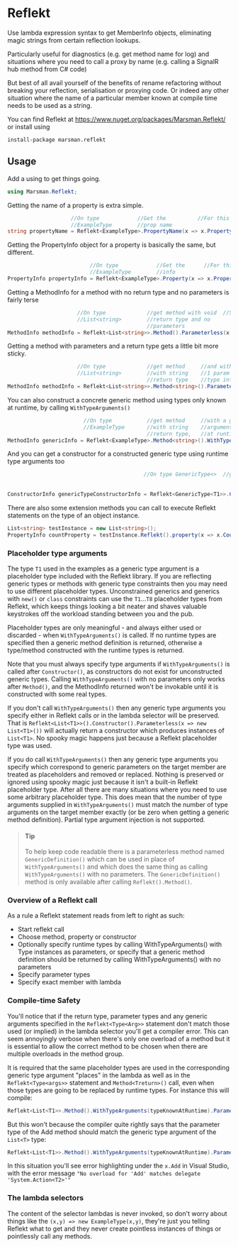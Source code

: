 # Reflekt

Use lambda expression syntax to get MemberInfo objects, eliminating magic strings from certain reflection lookups. 

Particularly useful for diagnostics (e.g. get method name for log) and situations where you need to call a proxy by name (e.g. calling a SignalR hub method from C# code)

But best of all avail yourself of the benefits of rename refactoring without breaking your reflection, serialisation or proxying code. Or indeed any other situation where the name of a particular member known at compile time needs to be used as a string.

You can find Reflekt at https://www.nuget.org/packages/Marsman.Reflekt/ or install using

```
install-package marsman.reflekt
```

## Usage

Add a using to get things going.

```csharp
using Marsman.Reflekt;
```

Getting the name of a property is extra simple.

```csharp
                    //On type            //Get the          //For this property
                    //ExampleType        //prop name   
string propertyName = Reflekt<ExampleType>.PropertyName(x => x.Property1);
```

Getting the PropertyInfo object for a property is basically the same, but different.

```csharp
                          //On type            //Get the      //For this property
                          //ExampleType        //info   
PropertyInfo propertyInfo = Reflekt<ExampleType>.Property(x => x.Property2);
```

Getting a MethodInfo for a method with no return type and no parameters is fairly terse

```csharp
                      //On type             //get method with void  //Select the member
                      //List<string>        //return type and no
                                            //parameters
MethodInfo methodInfo = Reflekt<List<string>>.Method().Parameterless(x => x.Clear);
```

Getting a method with parameters and a return type gets a little bit more sticky. 

```csharp
                      //On type             //get method     //and with       //Select the member
                      //List<string>        //with string    //1 param of
                                            //return type    //type int
MethodInfo methodInfo = Reflekt<List<string>>.Method<string>().Parameters<int>(x => x.ElementAt);
```

You can also construct a concrete generic method using types only known at runtime, by calling ```WithTypeArguments()```

```csharp
                        //On type           //get method     //with a generic type                 //and with         //Select the member
                        //ExampleType       //with string    //argument known only                 //no parameters   
                                            //return type,   //at runtime
MethodInfo genericInfo = Reflekt<ExampleType>.Method<string>().WithTypeArguments(typeKnownAtRuntime).Parameterless(x => x.GenericMethod<T1>);
```

And you can get a constructor for a constructed generic type using runtime type arguments too

```csharp
                                           //On type GenericType<>  //get the ctr //for a concrete type                 //Where the ctr has 2            //Select the
                                                                                  //using the runtime type              //params, int and                //constructor
                                                                                  //args                                //string
ConstructorInfo genericTypeConstructorInfo = Reflekt<GenericType<T1>>.Constructor().WithTypeArguments(typeKnownAtRuntime).Parameters<int,string>((x, y) => new GenericType<T1>(x, y));
```

There are also some extension methods you can call to execute Reflekt statements on the type of an object instance.

```csharp
List<string> testInstance = new List<string>();
PropertyInfo countProperty = testInstance.Reflekt().property(x => x.Count);
```

### Placeholder type arguments

The type ```T1``` used in the examples as a generic type argument is a placeholder type included with the Reflekt library.
If you are reflecting generic types or methods with generic type constraints then you may need to use
different placeholder types. Unconstrained generics and generics with ```new()``` or ```class``` constraints can use
the ```T1```...```T8``` placeholder types from Reflekt, which keeps things looking a bit neater and shaves valuable keystrokes
off the workload standing between you and the pub.

Placeholder types are only meaningful - and always either used or discarded - when ```WithTypeArguments()``` is called. If no runtime types are specified then a generic method definition is returned, otherwise a type/method constructed with the runtime types is returned.

Note that you must always specify type arguments if ```WithTypeArguments()``` is called after ```Constructor()```, as constructors do not exist for unconstructed generic types. Calling ```WithTypeArguments()``` with no parameters only works after ```Method()```, and the MethodInfo returned won't be invokable until it is constructed with some real types.

If you don't call ```WithTypeArguments()``` then any generic type arguments you specify either in Reflekt calls or in the lambda selector will be preserved. That is ``` Reflekt<List<T1>>().Constructor().Parameterless(x => new List<T1>()) ``` will actually return a constructor which produces instances of ```List<T1>```. No spooky magic happens just because a Reflekt placeholder type was used.

If you do call ```WithTypeArguments()``` then any generic type arguments you specify which correspond to generic parameters on the target member are treated as placeholders and removed or replaced. Nothing is preserved or ignored using spooky magic just because it isn't a built-in Reflekt placeholder type. After all there are many situations where you need to use some arbitrary placeholder type. This does mean that the number of type arguments supplied in ```WithTypeArguments()``` must match the number of type arguments on the target member exactly (or be zero when getting a generic method definition). Partial type argument injection is not supported.

>#### Tip
>To help keep code readable there is a parameterless method named ```GenericDefinition()``` which can be used in place of ```WithTypeArguments()``` and which does the same thing as calling ```WithTypeArguments()``` with no parameters. The ```GenericDefinition()``` method is only available after calling ```Reflekt().Method()```.


### Overview of a Reflekt call

As a rule a Reflekt statement reads from left to right as such:

* Start reflekt call
* Choose method, property or constructor
* Optionally specify runtime types by calling WithTypeArguments() with Type instances as parameters, or specify that a generic method definition should be returned by calling WithTypeArguments() with no parameters
* Specify parameter types
* Specify exact member with lambda


### Compile-time Safety

You'll notice that if the return type, parameter types and any generic arguments specified in the ```Reflekt<Type<Arg>>``` statement don't match those used (or implied) in the lambda selector you'll get a compiler error. This can seem annoyingly verbose when there's only one overload of a method but it is essential to allow the correct method to be chosen when there are multiple overloads in the method group.

It is required that the same placeholder types are used in the corresponding generic type argument "places" in the lambda as well as in the ```Reflekt<Type<args>>``` statement and ```Method<Treturn>()``` call, even when those types are going to be replaced by runtime types. For instance this will compile:

```csharp
Reflekt<List<T1>>.Method().WithTypeArguments(typeKnownAtRuntime).Parameters<T1>(x => x.Add);
```

But this won't because the compiler quite rightly says that the parameter type of the Add method should match the generic type argument of the ```List<T>``` type:

```csharp
Reflekt<List<T1>>.Method().WithTypeArguments(typeKnownAtRuntime).Parameters<T2>(x => x.Add);
```

In this situation you'll see error highlighting under the ```x.Add``` in Visual Studio, with the error message ```"No overload for 'Add' matches delegate 'System.Action<T2>'"```

### The lambda selectors

The content of the selector lambdas is never invoked, so don't worry about things like the ```(x,y) => new ExampleType(x,y)```, they're just you telling Reflekt what to get and they never create pointless instances of things or pointlessly call any methods.
